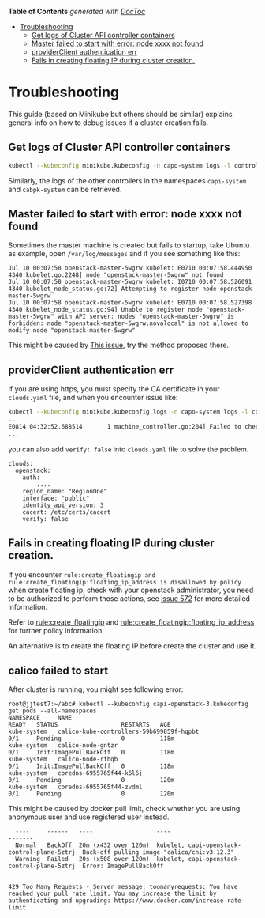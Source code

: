 <!-- START doctoc generated TOC please keep comment here to allow auto update -->
<!-- DON'T EDIT THIS SECTION, INSTEAD RE-RUN doctoc TO UPDATE -->
**Table of Contents**  *generated with [DocToc](https://github.com/thlorenz/doctoc)*

- [Troubleshooting](#troubleshooting)
  - [Get logs of Cluster API controller containers](#get-logs-of-cluster-api-controller-containers)
  - [Master failed to start with error: node xxxx not found](#master-failed-to-start-with-error-node-xxxx-not-found)
  - [providerClient authentication err](#providerclient-authentication-err)
  - [Fails in creating floating IP during cluster creation.](#fails-in-creating-floating-ip-during-cluster-creation)

<!-- END doctoc generated TOC please keep comment here to allow auto update -->

# Troubleshooting

This guide (based on Minikube but others should be similar) explains general info on how to debug issues if a cluster creation fails.

## Get logs of Cluster API controller containers

```bash
kubectl --kubeconfig minikube.kubeconfig -n capo-system logs -l control-plane=capo-controller-manager -c manager
```

Similarly, the logs of the other controllers in the namespaces `capi-system` and `cabpk-system` can be retrieved.

## Master failed to start with error: node xxxx not found

Sometimes the master machine is created but fails to startup, take Ubuntu as example, open `/var/log/messages`
and if you see something like this:
```
Jul 10 00:07:58 openstack-master-5wgrw kubelet: E0710 00:07:58.444950 4340 kubelet.go:2248] node "openstack-master-5wgrw" not found
Jul 10 00:07:58 openstack-master-5wgrw kubelet: I0710 00:07:58.526091 4340 kubelet_node_status.go:72] Attempting to register node openstack-master-5wgrw
Jul 10 00:07:58 openstack-master-5wgrw kubelet: E0710 00:07:58.527398 4340 kubelet_node_status.go:94] Unable to register node "openstack-master-5wgrw" with API server: nodes "openstack-master-5wgrw" is forbidden: node "openstack-master-5wgrw.novalocal" is not allowed to modify node "openstack-master-5wgrw"
```

This might be caused by [This issue](https://github.com/kubernetes-sigs/cluster-api-provider-openstack/issues/391), try the method proposed there.

## providerClient authentication err

If you are using https, you must specify the CA certificate in your `clouds.yaml` file, and when you encounter issue like:

```bash
kubectl --kubeconfig minikube.kubeconfig logs -n capo-system logs -l control-plane=capo-controller-manager
...
E0814 04:32:52.688514       1 machine_controller.go:204] Failed to check if machine "openstack-master-hxk9r" exists: providerClient authentication err: Post https://xxxxxxxxxxxxxxx:5000/v3/auth/tokens: x509: certificate signed by unknown authority
...
```

you can also add `verify: false` into `clouds.yaml` file to solve the problem.
```
clouds:
  openstack:
    auth:
        ....
    region_name: "RegionOne"
    interface: "public"
    identity_api_version: 3
    cacert: /etc/certs/cacert
    verify: false
```

## Fails in creating floating IP during cluster creation.

If you encounter `rule:create_floatingip and rule:create_floatingip:floating_ip_address is disallowed by policy` when create floating ip, check with your openstack administrator, you need to be authorized to perform those actions, see [issue 572](https://github.com/kubernetes-sigs/cluster-api-provider-openstack/issues/572) for more detailed information.

Refer to [rule:create_floatingip](https://github.com/openstack/neutron/blob/master/neutron/conf/policies/floatingip.py#L26) and [rule:create_floatingip:floating_ip_address](https://github.com/openstack/neutron/blob/master/neutron/conf/policies/floatingip.py#L36) for further policy information.

An alternative is to create the floating IP before create the cluster and use it.

## calico failed to start

After cluster is running, you might see following error:

```
root@jjtest7:~/abc# kubectl --kubeconfig capi-openstack-3.kubeconfig get pods --all-namespaces
NAMESPACE     NAME                                                         READY   STATUS                  RESTARTS   AGE
kube-system   calico-kube-controllers-59b699859f-hqpbt                     0/1     Pending                 0          118m
kube-system   calico-node-gntzr                                            0/1     Init:ImagePullBackOff   0          118m
kube-system   calico-node-rfhqb                                            0/1     Init:ImagePullBackOff   0          118m
kube-system   coredns-6955765f44-k6l6j                                     0/1     Pending                 0          120m
kube-system   coredns-6955765f44-zvdml                                     0/1     Pending                 0          120m
```

This might be caused by docker pull limit, check whether you are using anonymous user and use registered user instead.

```
  ----     ------   ----                  ----                                         -------
  Normal   BackOff  20m (x432 over 120m)  kubelet, capi-openstack-control-plane-5ztrj  Back-off pulling image "calico/cni:v3.12.3"
  Warning  Failed   20s (x508 over 120m)  kubelet, capi-openstack-control-plane-5ztrj  Error: ImagePullBackOff


429 Too Many Requests - Server message: toomanyrequests: You have reached your pull rate limit. You may increase the limit by authenticating and upgrading: https://www.docker.com/increase-rate-limit
```
